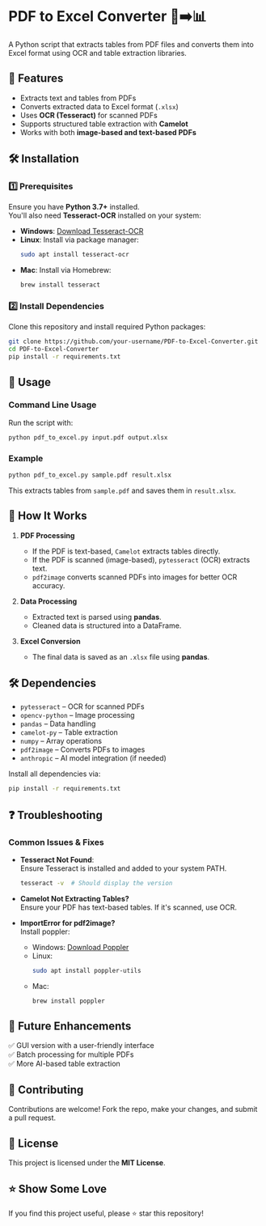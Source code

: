 # PDF to Excel Converter 📄➡️📊  

A Python script that extracts tables from PDF files and converts them into Excel format using OCR and table extraction libraries.  

## 🚀 Features  
- Extracts text and tables from PDFs  
- Converts extracted data to Excel format (`.xlsx`)  
- Uses **OCR (Tesseract)** for scanned PDFs  
- Supports structured table extraction with **Camelot**  
- Works with both **image-based and text-based PDFs**  

## 🛠️ Installation  

### **1️⃣ Prerequisites**  
Ensure you have **Python 3.7+** installed.  
You'll also need **Tesseract-OCR** installed on your system:  
- **Windows**: [Download Tesseract-OCR](https://github.com/UB-Mannheim/tesseract/wiki)  
- **Linux**: Install via package manager:
  ```sh
  sudo apt install tesseract-ocr
  ```
- **Mac**: Install via Homebrew:
  ```sh
  brew install tesseract
  ```

### **2️⃣ Install Dependencies**  
Clone this repository and install required Python packages:  

```sh
git clone https://github.com/your-username/PDF-to-Excel-Converter.git
cd PDF-to-Excel-Converter
pip install -r requirements.txt
```

## 📌 Usage  

### **Command Line Usage**
Run the script with:  

```sh
python pdf_to_excel.py input.pdf output.xlsx
```

### **Example**  
```sh
python pdf_to_excel.py sample.pdf result.xlsx
```
This extracts tables from `sample.pdf` and saves them in `result.xlsx`.

## 🧩 How It Works  
1. **PDF Processing**  
   - If the PDF is text-based, `Camelot` extracts tables directly.  
   - If the PDF is scanned (image-based), `pytesseract` (OCR) extracts text.  
   - `pdf2image` converts scanned PDFs into images for better OCR accuracy.  

2. **Data Processing**  
   - Extracted text is parsed using **pandas**.  
   - Cleaned data is structured into a DataFrame.  

3. **Excel Conversion**  
   - The final data is saved as an `.xlsx` file using **pandas**.  

## 🛠 Dependencies  
- `pytesseract` – OCR for scanned PDFs  
- `opencv-python` – Image processing  
- `pandas` – Data handling  
- `camelot-py` – Table extraction  
- `numpy` – Array operations  
- `pdf2image` – Converts PDFs to images  
- `anthropic` – AI model integration (if needed)  

Install all dependencies via:  
```sh
pip install -r requirements.txt
```

## ❓ Troubleshooting  

### **Common Issues & Fixes**  

- **Tesseract Not Found**:  
  Ensure Tesseract is installed and added to your system PATH.  
  ```sh
  tesseract -v  # Should display the version
  ```

- **Camelot Not Extracting Tables?**  
  Ensure your PDF has text-based tables. If it's scanned, use OCR.  

- **ImportError for pdf2image?**  
  Install poppler:
  - Windows: [Download Poppler](https://blog.alivate.com.au/poppler-windows/)
  - Linux:
    ```sh
    sudo apt install poppler-utils
    ```
  - Mac:
    ```sh
    brew install poppler
    ```

## 🎯 Future Enhancements  
✅ GUI version with a user-friendly interface  
✅ Batch processing for multiple PDFs  
✅ More AI-based table extraction  

## 🤝 Contributing  
Contributions are welcome! Fork the repo, make your changes, and submit a pull request.  

## 📜 License  
This project is licensed under the **MIT License**.  

## ⭐ Show Some Love  
If you find this project useful, please ⭐ star this repository!  
